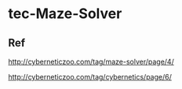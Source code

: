 # tec-Maze-Solver

## Ref
http://cyberneticzoo.com/tag/maze-solver/page/4/

http://cyberneticzoo.com/tag/cybernetics/page/6/

